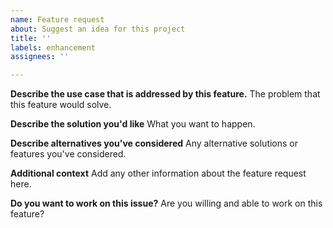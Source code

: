 ```yaml
---
name: Feature request
about: Suggest an idea for this project
title: ''
labels: enhancement
assignees: ''

---
```


**Describe the use case that is addressed by this feature.**
The problem that this feature would solve.

**Describe the solution you'd like**
What you want to happen.

**Describe alternatives you've considered**
Any alternative solutions or features you've considered.

**Additional context**
Add any other information about the feature request here.

**Do you want to work on this issue?**
Are you willing and able to work on this feature?
